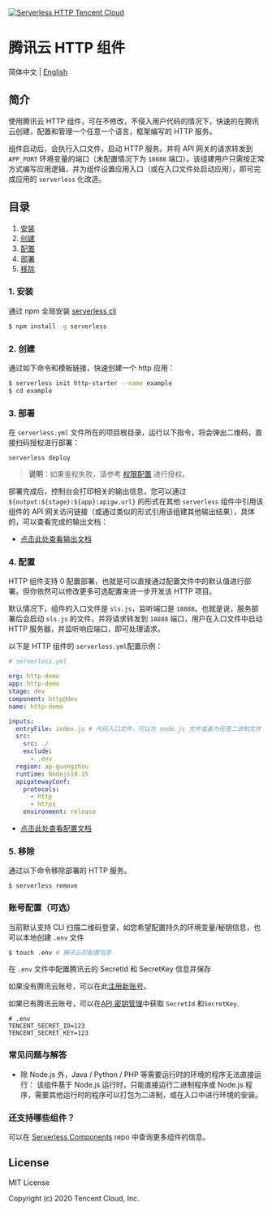 [![Serverless HTTP Tencent Cloud](https://img.serverlesscloud.cn/20191226/1577361724216-http_width.png)](http://serverless.com)

# 腾讯云 HTTP 组件

简体中文 | [English](https://github.com/serverless-components/tencent-http/tree/master/README.en.md)

## 简介

使用腾讯云 HTTP 组件，可在不修改，不侵入用户代码的情况下，快速的在腾讯云创建，配置和管理一个任意一个语言，框架编写的 HTTP 服务。

组件启动后，会执行入口文件，启动 HTTP 服务。并将 API 网关的请求转发到 `APP_PORT` 环境变量的端口（未配置情况下为 `18888` 端口）。该组建用户只需按正常方式编写应用逻辑，并为组件设置应用入口（或在入口文件处启动应用），即可完成应用的 `serverless` 化改造。

## 目录

1. [安装](#1-安装)
2. [创建](#2-创建)
3. [配置](#3-配置)
4. [部署](#4-部署)
5. [移除](#5-移除)

### 1. 安装

通过 npm 全局安装 [serverless cli](https://github.com/serverless/serverless)

```bash
$ npm install -g serverless
```

### 2. 创建

通过如下命令和模板链接，快速创建一个 http 应用：

```bash
$ serverless init http-starter --name example
$ cd example
```

### 3. 部署

在 `serverless.yml` 文件所在的项目根目录，运行以下指令，将会弹出二维码，直接扫码授权进行部署：

```
serverless deploy
```

> **说明**：如果鉴权失败，请参考 [权限配置](https://cloud.tencent.com/document/product/1154/43006) 进行授权。

部署完成后，控制台会打印相关的输出信息，您可以通过 `${output:${stage}:${app}:apigw.url}` 的形式在其他 `serverless` 组件中引用该组件的 API 网关访问链接（或通过类似的形式引用该组建其他输出结果），具体的，可以查看完成的输出文档：

- [点击此处查看输出文档](https://github.com/serverless-components/tencent-http/tree/master/docs/output.md)

### 4. 配置

HTTP 组件支持 0 配置部署，也就是可以直接通过配置文件中的默认值进行部署。但你依然可以修改更多可选配置来进一步开发该 HTTP 项目。

默认情况下，组件的入口文件是 `sls.js`，监听端口是 `18888`。也就是说，服务部署后会启动 `sls.js` 的文件，并将请求转发到 `18888` 端口，用户在入口文件中启动 HTTP 服务器，并监听响应端口，即可处理请求。

以下是 HTTP 组件的 `serverless.yml`配置示例：

```yml
# serverless.yml

org: http-demo
app: http-demo
stage: dev
component: http@dev
name: http-demo

inputs:
  entryFile: index.js # 代码入口文件，可以为 node.js 文件或者为任意二进制文件
  src:
    src: ./
    exclude:
      - .env
  region: ap-guangzhou
  runtime: Nodejs10.15
  apigatewayConf:
    protocols:
      - http
      - https
    environment: release
```

- [点击此处查看配置文档](https://github.com/serverless-components/tencent-http/tree/master/docs/output.md)

### 5. 移除

通过以下命令移除部署的 HTTP 服务。

```
$ serverless remove
```

### 账号配置（可选）

当前默认支持 CLI 扫描二维码登录，如您希望配置持久的环境变量/秘钥信息，也可以本地创建 `.env` 文件

```bash
$ touch .env # 腾讯云的配置信息
```

在 `.env` 文件中配置腾讯云的 SecretId 和 SecretKey 信息并保存

如果没有腾讯云账号，可以在此[注册新账号](https://cloud.tencent.com/register)。

如果已有腾讯云账号，可以在[API 密钥管理](https://console.cloud.tencent.com/cam/capi)中获取 `SecretId` 和`SecretKey`.

```
# .env
TENCENT_SECRET_ID=123
TENCENT_SECRET_KEY=123
```

### 常见问题与解答

- 除 Node.js 外，Java / Python / PHP 等需要运行时的环境的程序无法直接运行：
  该组件基于 Node.js 运行时，只能直接运行二进制程序或 Node.js 程序，需要其他运行时的程序可以打包为二进制，或在入口中进行环境的安装。

### 还支持哪些组件？

可以在 [Serverless Components](https://github.com/serverless/components) repo 中查询更多组件的信息。

## License

MIT License

Copyright (c) 2020 Tencent Cloud, Inc.
